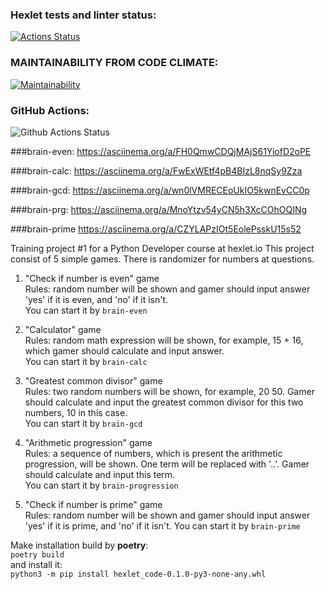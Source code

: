 ### Hexlet tests and linter status:
[![Actions Status](https://github.com/Imabirdmf/python-project-lvl1/workflows/hexlet-check/badge.svg)](https://github.com/Imabirdmf/python-project-lvl1/actions)
### MAINTAINABILITY FROM CODE CLIMATE:
[![Maintainability](https://api.codeclimate.com/v1/badges/a99a88d28ad37a79dbf6/maintainability)](https://codeclimate.com/github/codeclimate/codeclimate/maintainability)
### GitHub Actions:
![Github Actions Status](https://github.com/Imabirdmf/python-project-lvl1/actions/workflows/main.yml/badge.svg)

###brain-even:
https://asciinema.org/a/FH0QmwCDQjMAjS61YiofD2oPE

###brain-calc:
https://asciinema.org/a/FwExWEtf4pB4BIzL8nqSy9Zza

###brain-gcd:
https://asciinema.org/a/wn0lVMRECEoUkIO5kwnEvCC0p

###brain-prg:
https://asciinema.org/a/MnoYtzv54yCN5h3XcCOhOQINg

###brain-prime
https://asciinema.org/a/CZYLAPzIOt5EolePsskU15s52


Training project #1 for a Python Developer course at hexlet.io
This project consist of 5 simple games. There is randomizer for numbers at questions.


1. "Check if number is even" game  
   Rules: random number will be shown and gamer should input answer 'yes' if it is even, and 'no' if it isn't.  
   You can start it by `brain-even`
   
    
2. "Calculator" game  
   Rules: random math expression will be shown, for example, 15 + 16, which gamer should calculate and input answer.   
   You can start it by `brain-calc`
   
   
3. "Greatest common divisor" game  
   Rules: two random numbers will be shown, for example, 20 50. Gamer should calculate and input the greatest common divisor for this two numbers, 10 in this case.  
   You can start it by `brain-gcd`
   

4. "Arithmetic progression" game  
   Rules: a sequence of numbers, which is present the arithmetic progression, will be shown. One term will be replaced with '..'. Gamer should calculate and input this term.  
   You can start it by `brain-progression`


5. "Check if number is prime" game  
   Rules:  random number will be shown and gamer should input answer 'yes' if it is prime, and 'no' if it isn't.
   You can start it by `brain-prime`


Make installation build by **poetry**:  
`poetry build`  
and install it:  
`python3 -m pip install hexlet_code-0.1.0-py3-none-any.whl`